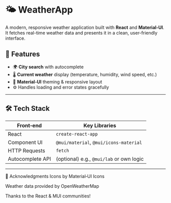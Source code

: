 # 🌤️ WeatherApp
A modern, responsive weather application built with **React** and **Material‑UI**. It fetches real-time weather data and presents it in a clean, user-friendly interface.


## 📌 Features

- 🌍 **City search** with autocomplete
- 🌡️ **Current weather** display (temperature, humidity, wind speed, etc.)
- 🎨 **Material‑UI** theming & responsive layout
- ⚙️ Handles loading and error states gracefully

---

## 🛠️ Tech Stack

| Front‑end        | Key Libraries                             |
|------------------|--------------------------------------------|
| React            | `create-react-app`                         |
| Component UI     | `@mui/material`, `@mui/icons-material`     |
| HTTP Requests    |   `fetch`                       |
| Autocomplete API | (optional) e.g., `@mui/lab` or own logic   |

---

🚀 Acknowledgments
Icons by Material‑UI Icons

Weather data provided by OpenWeatherMap

Thanks to the React & MUI communities!

